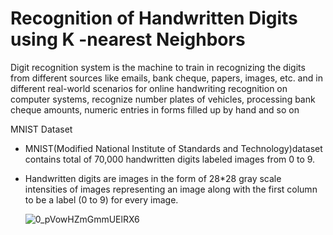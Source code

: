 
# Recognition of Handwritten Digits using K -nearest Neighbors

Digit recognition system is the machine to train in recognizing the digits from different sources like emails, bank cheque, papers, images, etc.
and in different real-world scenarios for online handwriting recognition on computer systems, recognize number plates of vehicles, processing bank cheque amounts,
numeric entries in forms filled up by hand and so on



MNIST Dataset
 - MNIST(Modified National Institute of Standards and Technology)dataset contains total of 70,000 handwritten digits labeled images from 0 to 9.

- Handwritten digits are images in the form of 28*28 gray scale intensities of images representing an image along with the first column to be a label (0 to 9)
  for every image.
  
  
  ![0_pVowHZmGmmUElRX6](https://user-images.githubusercontent.com/57566639/126276858-32f25f18-c753-45e7-bd76-d359ac77038c.png)

